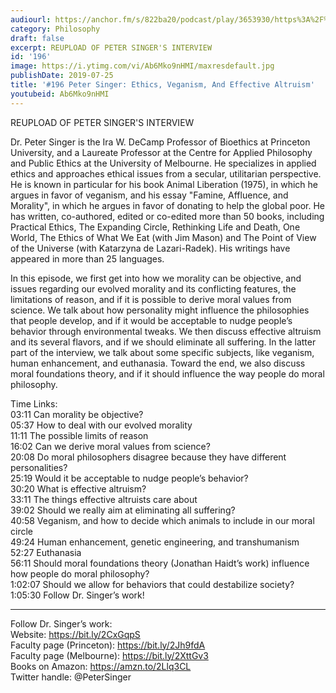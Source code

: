 ```yaml
---
audiourl: https://anchor.fm/s/822ba20/podcast/play/3653930/https%3A%2F%2Fd3ctxlq1ktw2nl.cloudfront.net%2Fstaging%2F2019-5-23%2F17463700-44100-2-bcb2f9a23d453.m4a
category: Philosophy
draft: false
excerpt: REUPLOAD OF PETER SINGER'S INTERVIEW
id: '196'
image: https://i.ytimg.com/vi/Ab6Mko9nHMI/maxresdefault.jpg
publishDate: 2019-07-25
title: '#196 Peter Singer: Ethics, Veganism, And Effective Altruism'
youtubeid: Ab6Mko9nHMI
---
```

<div class="timelinks">

REUPLOAD OF PETER SINGER'S INTERVIEW


Dr. Peter Singer is the Ira W. DeCamp Professor of Bioethics at Princeton University, and a Laureate Professor at the Centre for Applied Philosophy and Public Ethics at the University of Melbourne. He specializes in applied ethics and approaches ethical issues from a secular, utilitarian perspective. He is known in particular for his book Animal Liberation (1975), in which he argues in favor of veganism, and his essay "Famine, Affluence, and Morality", in which he argues in favor of donating to help the global poor. He has written, co-authored, edited or co-edited more than 50 books, including Practical Ethics, The Expanding Circle, Rethinking Life and Death, One World, The Ethics of What We Eat (with Jim Mason) and The Point of View of the Universe (with Katarzyna de Lazari-Radek). His writings have appeared in more than 25 languages.

In this episode, we first get into how we morality can be objective, and issues regarding our evolved morality and its conflicting features, the limitations of reason, and if it is possible to derive moral values from science. We talk about how personality might influence the philosophies that people develop, and if it would be acceptable to nudge people’s behavior through environmental tweaks. We then discuss effective altruism and its several flavors, and if we should eliminate all suffering. In the latter part of the interview, we talk about some specific subjects, like veganism, human enhancement, and euthanasia. Toward the end, we also discuss moral foundations theory, and if it should influence the way people do moral philosophy.

Time Links:  
<time>03:11</time> Can morality be objective?  
<time>05:37</time> How to deal with our evolved morality  
<time>11:11</time> The possible limits of reason                                
<time>16:02</time> Can we derive moral values from science?  
<time>20:08</time> Do moral philosophers disagree because they have different personalities?  
<time>25:19</time> Would it be acceptable to nudge people’s behavior?  
<time>30:20</time> What is effective altruism?  
<time>33:11</time> The things effective altruists care about  
<time>39:02</time> Should we really aim at eliminating all suffering?  
<time>40:58</time> Veganism, and how to decide which animals to include in our moral circle  
<time>49:24</time> Human enhancement, genetic engineering, and transhumanism  
<time>52:27</time> Euthanasia  
<time>56:11</time> Should moral foundations theory (Jonathan Haidt’s work) influence how people do moral philosophy?  
<time>1:02:07</time> Should we allow for behaviors that could destabilize society?  
<time>1:05:30</time> Follow Dr. Singer’s work!

---

Follow Dr. Singer’s work:  
Website: https://bit.ly/2CxGqpS  
Faculty page (Princeton): https://bit.ly/2Jh9fdA  
Faculty page (Melbourne): https://bit.ly/2XttGv3  
Books on Amazon: https://amzn.to/2Llq3CL  
Twitter handle: @PeterSinger
</div>

